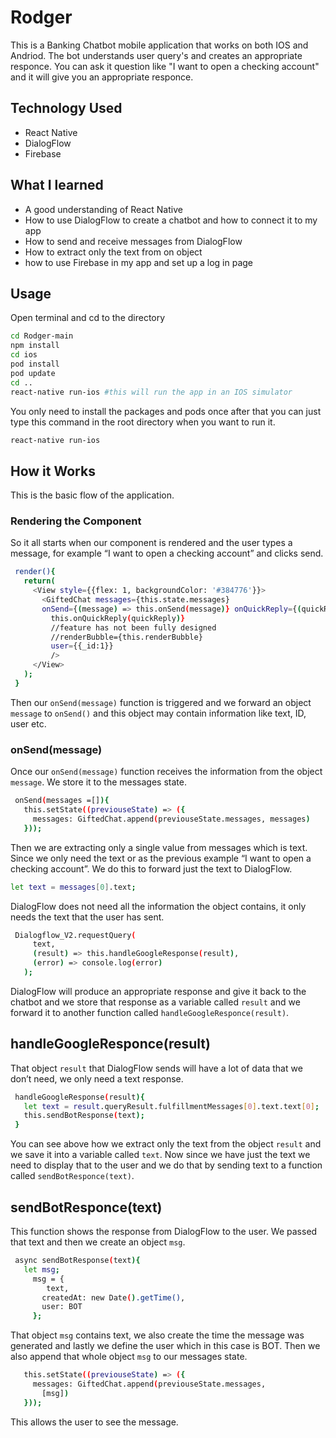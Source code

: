 # Rodger
This is a Banking Chatbot mobile application that works on both IOS and Andriod. The bot understands user query's and creates an appropriate responce. You can ask it question like "I want to open a checking account" and it will give you an appropriate responce.
## Technology Used
* React Native
* DialogFlow
* Firebase
## What I learned
* A good understanding of React Native
* How to use DialogFlow to create a chatbot and how to connect it to my app
* How to send and receive messages from DialogFlow 
* How to extract only the text from on object
* how to use Firebase in my app and set up a log in page
## Usage
Open terminal and cd to the directory 
```bash
cd Rodger-main
npm install
cd ios
pod install
pod update
cd ..
react-native run-ios #this will run the app in an IOS simulator
```
You only need to install the packages and pods once after that you can just type this command in the root directory when you want to run it.
```bash
react-native run-ios
```
## How it Works
This is the basic flow of the application.
### Rendering the Component
So it all starts when our component is rendered and the user types a message, for example “I want to open a checking account” and clicks send. 
```bash
 render(){
   return(
     <View style={{flex: 1, backgroundColor: '#384776'}}>
       <GiftedChat messages={this.state.messages}
       onSend={(message) => this.onSend(message)} onQuickReply={(quickReply) =>
         this.onQuickReply(quickReply)}
         //feature has not been fully designed
         //renderBubble={this.renderBubble}
         user={{_id:1}}
         />
     </View>
   );
 }
```
Then our ```onSend(message)``` function is triggered and we forward an object ```message``` to ```onSend()``` and this object may contain information like text, ID, user etc. 
### onSend(message)
Once our ```onSend(message)``` function receives the information from the object ```message```. We store it to the messages state.
```bash
 onSend(messages =[]){
   this.setState((previouseState) => ({
     messages: GiftedChat.append(previouseState.messages, messages)
   }));
```
Then we are extracting only a single value from messages which is text. Since we only need the text or as the previous example “I want to open a checking account”. We do this to forward just the text to DialogFlow.
```bash
let text = messages[0].text;
```
DialogFlow does not need all the information the object contains, it only needs the text that the user has sent.
```bash
 Dialogflow_V2.requestQuery(
     text,
     (result) => this.handleGoogleResponse(result),
     (error) => console.log(error)
   );
```
DialogFlow will produce an appropriate response and give it back to the chatbot and we store that response as a variable called ```result``` and we forward it to another function called ```handleGoogleResponce(result)```.
## handleGoogleResponce(result)
That object ```result``` that DialogFlow sends will have a lot of data that we don’t need, we only need a text response.
```bash
 handleGoogleResponse(result){
   let text = result.queryResult.fulfillmentMessages[0].text.text[0];
   this.sendBotResponse(text);
 }
```
You can see above how we extract only the text from the object ```result``` and we save it into a variable called ```text```. Now since we have just the text we need to display that to the user and we do that by sending text to a function called ```sendBotResponce(text)```.
## sendBotResponce(text)
This function shows the response from DialogFlow to the user. We passed that text and then we create an object ```msg```.
```bash
 async sendBotResponse(text){
   let msg;
     msg = {
        text,
       createdAt: new Date().getTime(),
       user: BOT
     };
```
That object ```msg``` contains text, we also create the time the message was generated and lastly we define the user which in this case is BOT. Then we also append that whole object ```msg``` to our messages state.
```bash
   this.setState((previouseState) => ({
     messages: GiftedChat.append(previouseState.messages,
       [msg])
   }));
```
This allows the user to see the message.



